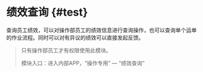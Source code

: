 # 绩效查询 {#test}

查询员工绩效，可以对操作部员工的绩效信息进行查询操作，也可以查询单个运单的作业流程。同时可以对有异议的绩效可以直接发起反馈。

> 只有操作部员工才有权限使用此模块。
>
> 模块入口：进入内部APP，“操作专用” — “绩效查询”



